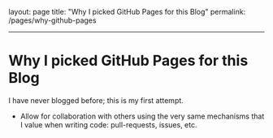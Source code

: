 layout: page
title: "Why I picked GitHub Pages for this Blog"
permalink: /pages/why-github-pages

---

# Why I picked GitHub Pages for this Blog

I have never blogged before; this is my first attempt.

- Allow for collaboration with others using the very same mechanisms that I value when writing code: pull-requests, issues, etc.
